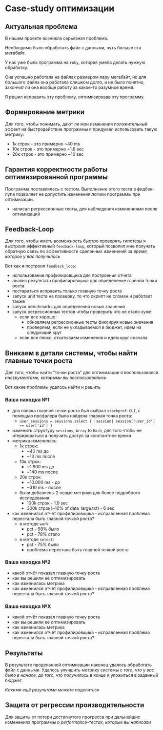# Case-study оптимизации

## Актуальная проблема
В нашем проекте возникла серьёзная проблема.

Необходимо было обработать файл с данными, чуть больше ста мегабайт.

У нас уже была программа на `ruby`, которая умела делать нужную обработку.

Она успешно работала на файлах размером пару мегабайт, но для большого файла она работала слишком долго, и не было понятно, закончит ли она вообще работу за какое-то разумное время.

Я решил исправить эту проблему, оптимизировав эту программу.

## Формирование метрики
Для того, чтобы понимать, дают ли мои изменения положительный эффект на быстродействие программы я придумал использовать такую метрику:
- 1к строк - это примерно ~40 ms
- 10к строк - это примерно ~1.8 sec
- 20к строк - это примерно ~10 sec

## Гарантия корректности работы оптимизированной программы
Программа поставлялась с тестом. Выполнение этого теста в фидбек-лупе позволяет не допустить изменения логики программы при оптимизации.
- написал регрессионные тесты, для наблюдения изменениями после оптимизаций

## Feedback-Loop
Для того, чтобы иметь возможность быстро проверять гипотезы я выстроил эффективный `feedback-loop`, который позволил мне получать обратную связь по эффективности сделанных изменений за *время, которое у вас получилось*

Вот как я построил `feedback_loop`: 
- использование профилировщика для построения отчета
- анализ результата профилировщика для определение главной точки роста
- постараться исправить только главную точку роста
- запуск unit теста на проверку, то что скрипт не сломан и работает также
- запуск benchmarks для определения новых значений
- запуск регрессионных тестов чтобы проверить что не стало хуже
  - если все хорошо:
    - обновляем регрессионные тесты фиксируя новые значения
    - проверяем, если не укладываемся в бюджет, идем на следующий круг
  - если все плохо, откатываем изменения и идем круг сначала
 

## Вникаем в детали системы, чтобы найти главные точки роста
Для того, чтобы найти "точки роста" для оптимизации я воспользовался *инструментами, которыми вы воспользовались*

Вот какие проблемы удалось найти и решить

### Ваша находка №1
- для поиска главной точки роста был выбрал `stackprof-CLI`, с помощью профалера была найдена главная точка роста:
  - `user_sessions = sessions.select { |session| session['user_id'] == user['id'] }`
- изменить структуру `sessions`, `Array` to `Hash`, для того чтобы не итерироваться а получить доступ за константное время
- метрика изменилась:
  - 1к строк:
    - ~40 ms до
    - ~13 ms после 
  - 10к строк:
    - ~1.800 ms до
    - ~140 ms после
  - 20к строк:
    - ~10.000 ms - до
    - ~310 ms - после
  - были добавлены 2 новые метрики для более подробного исследования:
    - 100k строк - 1.9 sec
    - 300k строк(~10% of data_large.txt) - 6 sec
- как изменился отчёт профилировщика - исправленная проблема перестала быть главной точкой роста?
  - в методе `work`:
    - pct - 98% было
    - pct - 78% стало
  - в методе `select`:
    - pct - 75% было
    - проблема перестала быть главной точкой роста

### Ваша находка №2
- какой отчёт показал главную точку роста
- как вы решили её оптимизировать
- как изменилась метрика
- как изменился отчёт профилировщика - исправленная проблема перестала быть главной точкой роста?

### Ваша находка №X
- какой отчёт показал главную точку роста
- как вы решили её оптимизировать
- как изменилась метрика
- как изменился отчёт профилировщика - исправленная проблема перестала быть главной точкой роста?

## Результаты
В результате проделанной оптимизации наконец удалось обработать файл с данными.
Удалось улучшить метрику системы с *того, что у вас было в начале, до того, что получилось в конце* и уложиться в заданный бюджет.

*Какими ещё результами можете поделиться*

## Защита от регрессии производительности
Для защиты от потери достигнутого прогресса при дальнейших изменениях программы *о performance-тестах, которые вы написали*

